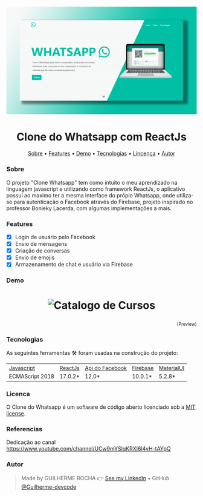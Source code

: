 <p align="center">
    <img alt="Readme" title="Readme GIF" src="./wpp.png" />
</p>

<h1 align="center"> Clone do Whatsapp com ReactJs</h1>

<p align="center">
    <a href="#sobre">Sobre</a> • 
    <a href="#features">Features</a> • 
    <a href="#demo">Demo</a> • 
    <a href="#tecnologias">Tecnologias</a> • 
    <a href="#licenca">Lincença</a> • 
    <a href="#autor">Autor</a> 
</p>

### Sobre

O projeto "Clone Whatsapp" tem como intuito o meu aprendizado na linguagem javascript e utilizando como framework ReactJs, o aplicativo possui ao maximo ter a mesma interface do própio Whatsapp, onde utiliza-se para autenticação o Facebook através do Firebase, projeto inspirado no professor Bonieky Lacerda, com algumas implementações a mais.

### Features

- [x] Login de usuário pelo Facebook
- [x] Envio de mensagens
- [x] Criação de conversas
- [x] Envio de emojis
- [x] Armazenamento de chat e usuário via Firebase

### Demo
<h1 align="center">
    <img alt="Catalogo de Cursos" title="Catalogo de Cursos" src="./2022-01-13-18-49-36.gif" />
</h1>

<p align="right">
<sub>(Preview)</sub>
</p>


### Tecnologias

As seguintes ferramentas 🛠 foram usadas na construção do projeto:

<table>
    <tr>
        <td><a href="https://www.javascript.com/">Javascript</a></td>
        <td><a href="https://pt-br.reactjs.org/">ReactJs</a></td>
        <td><a href="https://developers.facebook.com/">Api do Facebook</a></td>
        <td><a href="https://firebase.google.com/?hl=pt">Firebase</a></td>
        <td><a href="https://mui.com/pt/">MaterialUI</a></td>
    </tr>
    <tr>
        <td>ECMAScript 2018</td>
        <td>17.0.2*</td>
        <td>12.0*</td>
        <td>10.0.1*</td>
        <td>5.2.8*</td>
    </tr>
</table>

### Licenca

O Clone do Whatsapp é um software de código aberto licenciado sob a [MIT license](http://opensource.org/licenses/MIT).

### Referencias

Dedicação ao canal https://www.youtube.com/channel/UCw9mYSlqKRXI6l4vH-tAYpQ 

### Autor

> Made by GUILHERME ROCHA 👉 [See my LinkedIn](https://www.linkedin.com/in/guilherme-rocha-7b3a69220/) • GitHub [@Guilherme-devcode](https://github.com/Guilherme-devcode)




